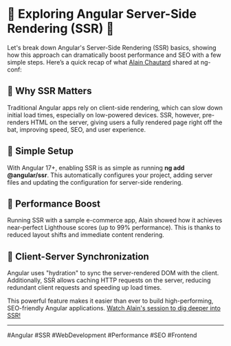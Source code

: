 # 🚀 Exploring Angular Server-Side Rendering (SSR) 🚀

Let's break down Angular's Server-Side Rendering (SSR) basics, showing how this approach can dramatically boost performance and SEO with a few simple steps. Here’s a quick recap of what [Alain Chautard](https://www.linkedin.com/in/achautard/) shared at ng-conf:

## 🔹 Why SSR Matters

Traditional Angular apps rely on client-side rendering, which can slow down initial load times, especially on low-powered devices. SSR, however, pre-renders HTML on the server, giving users a fully rendered page right off the bat, improving speed, SEO, and user experience.

## 🔹 Simple Setup

With Angular 17+, enabling SSR is as simple as running **ng add @angular/ssr**. This automatically configures your project, adding server files and updating the configuration for server-side rendering.

## 🔹 Performance Boost

Running SSR with a sample e-commerce app, Alain showed how it achieves near-perfect Lighthouse scores (up to 99% performance). This is thanks to reduced layout shifts and immediate content rendering.

## 🔹 Client-Server Synchronization

Angular uses "hydration" to sync the server-rendered DOM with the client. Additionally, SSR allows caching HTTP requests on the server, reducing redundant client requests and speeding up load times.

This powerful feature makes it easier than ever to build high-performing, SEO-friendly Angular applications. [Watch Alain's session to dig deeper into SSR!](https://youtu.be/zCinRB33oqI?si=JGmZ6SyjqLUiQq5h)

---

#Angular #SSR #WebDevelopment #Performance #SEO #Frontend
